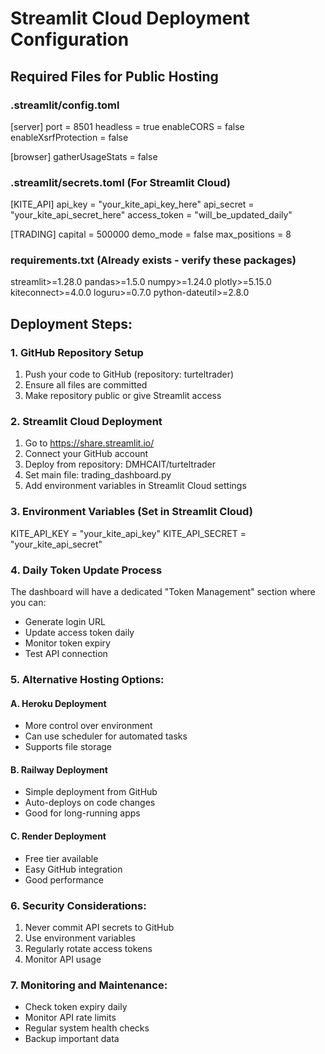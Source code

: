 # Streamlit Cloud Deployment Configuration

## Required Files for Public Hosting

### .streamlit/config.toml
[server]
port = 8501
headless = true
enableCORS = false
enableXsrfProtection = false

[browser]
gatherUsageStats = false

### .streamlit/secrets.toml (For Streamlit Cloud)
[KITE_API]
api_key = "your_kite_api_key_here"
api_secret = "your_kite_api_secret_here"
access_token = "will_be_updated_daily"

[TRADING]
capital = 500000
demo_mode = false
max_positions = 8

### requirements.txt (Already exists - verify these packages)
streamlit>=1.28.0
pandas>=1.5.0
numpy>=1.24.0
plotly>=5.15.0
kiteconnect>=4.0.0
loguru>=0.7.0
python-dateutil>=2.8.0

## Deployment Steps:

### 1. GitHub Repository Setup
1. Push your code to GitHub (repository: turteltrader)
2. Ensure all files are committed
3. Make repository public or give Streamlit access

### 2. Streamlit Cloud Deployment
1. Go to https://share.streamlit.io/
2. Connect your GitHub account
3. Deploy from repository: DMHCAIT/turteltrader
4. Set main file: trading_dashboard.py
5. Add environment variables in Streamlit Cloud settings

### 3. Environment Variables (Set in Streamlit Cloud)
KITE_API_KEY = "your_kite_api_key"
KITE_API_SECRET = "your_kite_api_secret"

### 4. Daily Token Update Process
The dashboard will have a dedicated "Token Management" section where you can:
- Generate login URL
- Update access token daily
- Monitor token expiry
- Test API connection

### 5. Alternative Hosting Options:

#### A. Heroku Deployment
- More control over environment
- Can use scheduler for automated tasks
- Supports file storage

#### B. Railway Deployment
- Simple deployment from GitHub
- Auto-deploys on code changes
- Good for long-running apps

#### C. Render Deployment
- Free tier available
- Easy GitHub integration
- Good performance

### 6. Security Considerations:
1. Never commit API secrets to GitHub
2. Use environment variables
3. Regularly rotate access tokens
4. Monitor API usage

### 7. Monitoring and Maintenance:
- Check token expiry daily
- Monitor API rate limits
- Regular system health checks
- Backup important data